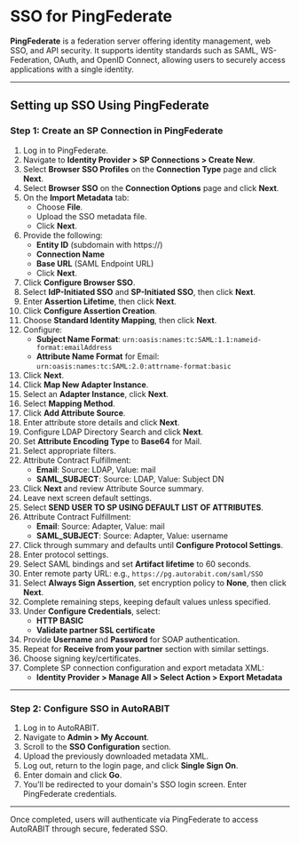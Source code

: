 # SSO for PingFederate

**PingFederate** is a federation server offering identity management, web SSO, and API security. It supports identity standards such as SAML, WS-Federation, OAuth, and OpenID Connect, allowing users to securely access applications with a single identity.

---

## Setting up SSO Using PingFederate

### Step 1: Create an SP Connection in PingFederate

1. Log in to PingFederate.
2. Navigate to **Identity Provider > SP Connections > Create New**.
3. Select **Browser SSO Profiles** on the **Connection Type** page and click **Next**.
4. Select **Browser SSO** on the **Connection Options** page and click **Next**.
5. On the **Import Metadata** tab:
   - Choose **File**.
   - Upload the SSO metadata file.
   - Click **Next**.
6. Provide the following:
   - **Entity ID** (subdomain with https://)
   - **Connection Name**
   - **Base URL** (SAML Endpoint URL)
   - Click **Next**.
7. Click **Configure Browser SSO**.
8. Select **IdP-Initiated SSO** and **SP-Initiated SSO**, then click **Next**.
9. Enter **Assertion Lifetime**, then click **Next**.
10. Click **Configure Assertion Creation**.
11. Choose **Standard Identity Mapping**, then click **Next**.
12. Configure:
    - **Subject Name Format**: `urn:oasis:names:tc:SAML:1.1:nameid-format:emailAddress`
    - **Attribute Name Format** for Email: `urn:oasis:names:tc:SAML:2.0:attrname-format:basic`
13. Click **Next**.
14. Click **Map New Adapter Instance**.
15. Select an **Adapter Instance**, click **Next**.
16. Select **Mapping Method**.
17. Click **Add Attribute Source**.
18. Enter attribute store details and click **Next**.
19. Configure LDAP Directory Search and click **Next**.
20. Set **Attribute Encoding Type** to **Base64** for Mail.
21. Select appropriate filters.
22. Attribute Contract Fulfillment:
    - **Email**: Source: LDAP, Value: mail
    - **SAML_SUBJECT**: Source: LDAP, Value: Subject DN
23. Click **Next** and review Attribute Source summary.
24. Leave next screen default settings.
25. Select **SEND USER TO SP USING DEFAULT LIST OF ATTRIBUTES**.
26. Attribute Contract Fulfillment:
    - **Email**: Source: Adapter, Value: mail
    - **SAML_SUBJECT**: Source: Adapter, Value: username
27. Click through summary and defaults until **Configure Protocol Settings**.
28. Enter protocol settings.
29. Select SAML bindings and set **Artifact lifetime** to 60 seconds.
30. Enter remote party URL: e.g., `https://pg.autorabit.com/saml/SSO`
31. Select **Always Sign Assertion**, set encryption policy to **None**, then click **Next**.
32. Complete remaining steps, keeping default values unless specified.
33. Under **Configure Credentials**, select:
    - **HTTP BASIC**
    - **Validate partner SSL certificate**
34. Provide **Username** and **Password** for SOAP authentication.
35. Repeat for **Receive from your partner** section with similar settings.
36. Choose signing key/certificates.
37. Complete SP connection configuration and export metadata XML:
    - **Identity Provider > Manage All > Select Action > Export Metadata**

---

### Step 2: Configure SSO in AutoRABIT

1. Log in to AutoRABIT.
2. Navigate to **Admin > My Account**.
3. Scroll to the **SSO Configuration** section.
4. Upload the previously downloaded metadata XML.
5. Log out, return to the login page, and click **Single Sign On**.
6. Enter domain and click **Go**.
7. You’ll be redirected to your domain's SSO login screen. Enter PingFederate credentials.

---

Once completed, users will authenticate via PingFederate to access AutoRABIT through secure, federated SSO.
